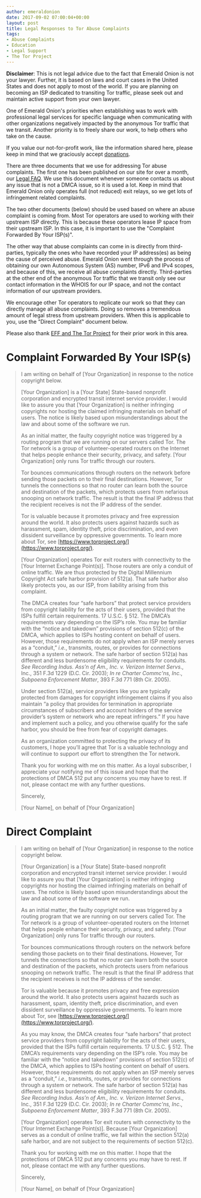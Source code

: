 ```yaml
---
author: emeraldonion
date: 2017-09-02 07:00:04+00:00
layout: post
title: Legal Responses to Tor Abuse Complaints
tags:
- Abuse Complaints
- Education
- Legal Support
- The Tor Project
---
```


**Disclaimer**: This is not legal advice due to the fact that Emerald Onion is not your lawyer. Further, it is based on laws and court cases in the United States and does not apply to most of the world. If you are planning on becoming an ISP dedicated to transiting Tor traffic, please seek out and maintain active support from your own lawyer.

One of Emerald Onion's priorities when establishing was to work with professional legal services for specific language when communicating with other organizations negatively impacted by the anonymous Tor traffic that we transit. Another priority is to freely share our work, to help others who take on the cause.

If you value our not-for-profit work, like the information shared here, please keep in mind that we graciously accept [donations](https://emeraldonion.org/donate/).

There are three documents that we use for addressing Tor abuse complaints. The first one has been published on our site for over a month, our [Legal FAQ](https://emeraldonion.org/faq/). We use this document whenever someone contacts us about any issue that is not a DMCA issue, so it is used a lot. Keep in mind that Emerald Onion only operates full (not reduced) exit relays, so we get lots of infringement related complaints.

The two other documents (below) should be used based on where an abuse complaint is coming from. Most Tor operators are used to working with their upstream ISP directly. This is because these operators lease IP space from their upstream ISP. In this case, it is important to use the "Complaint Forwarded By Your ISP(s)".

The other way that abuse complaints can come in is directly from third-parties, typically the ones who have recorded your IP address(es) as being the cause of perceived abuse. Emerald Onion went through the process of obtaining our own Autonomous System (AS) number, IPv6 and IPv4 scopes, and because of this, we receive all abuse complaints directly. Third-parties at the other end of the anonymous Tor traffic that we transit only see our contact information in the WHOIS for our IP space, and not the contact information of our upstream providers.

We encourage other Tor operators to replicate our work so that they can directly manage all abuse complaints. Doing so removes a tremendous amount of legal stress from upstream providers. When this is applicable to you, use the "Direct Complaint" document below.

Please also thank [EFF and The Tor Project](https://www.torproject.org/eff/tor-dmca-response.html.en) for their prior work in this area.


# Complaint Forwarded By Your ISP(s)




<blockquote>I am writing on behalf of [Your Organization] in response to the notice copyright below.

[Your Organization] is a [Your State] State-based nonprofit corporation and encrypted transit internet service provider. I would like to assure you that [Your Organization] is neither infringing copyrights nor hosting the claimed infringing materials on behalf of users. The notice is likely based upon misunderstandings about the law and about some of the software we run.

As an initial matter, the faulty copyright notice was triggered by a routing program that we are running on our servers called Tor. The Tor network is a group of volunteer-operated routers on the Internet that helps people enhance their security, privacy, and safety. [Your Organization] only runs Tor traffic through our routers.

Tor bounces communications through routers on the network before sending those packets on to their final destinations. However, Tor tunnels the connections so that no router can learn both the source and destination of the packets, which protects users from nefarious snooping on network traffic. The result is that the final IP address that the recipient receives is not the IP address of the sender.

Tor is valuable because it promotes privacy and free expression around the world. It also protects users against hazards such as harassment, spam, identity theft, price discrimination, and even dissident surveillance by oppressive governments. To learn more about Tor, see [https://www.torproject.org/](https://www.torproject.org/).

[Your Organization] operates Tor exit routers with connectivity to the [Your Internet Exchange Point(s)]. Those routers are only a conduit of online traffic. We are thus protected by the Digital Millennium Copyright Act safe harbor provision of 512(a). That safe harbor also likely protects you, as our ISP, from liability arising from this complaint.

The DMCA creates four “safe harbors” that protect service providers from copyright liability for the acts of their users, provided that the ISPs fulfill certain requirements. 17 U.S.C. § 512. The DMCA’s requirements vary depending on the ISP’s role. You may be familiar with the “notice and takedown” provisions of section 512(c) of the DMCA, which applies to ISPs hosting content on behalf of users. However, those requirements do not apply when an ISP merely serves as a “conduit,” _i.e._, transmits, routes, or provides for connections through a system or network. The safe harbor of section 512(a) has different and less burdensome eligibility requirements for conduits. _See_ _Recording Indus. Ass’n of Am., Inc. v. Verizon Internet Servs_., Inc., 351 F.3d 1229 (D.C. Cir. 2003); _In re Charter Commc'ns, Inc_., _Subpoena Enforcement Matter_, 393 F.3d 771 (8th Cir. 2005).

Under section 512(a), service providers like you are typically protected from damages for copyright infringement claims if you also maintain “a policy that provides for termination in appropriate circumstances of subscribers and account holders of the service provider’s system or network who are repeat infringers.” If you have and implement such a policy, and you otherwise qualify for the safe harbor, you should be free from fear of copyright damages.

As an organization committed to protecting the privacy of its customers, I hope you’ll agree that Tor is a valuable technology and will continue to support our effort to strengthen the Tor network.

Thank you for working with me on this matter. As a loyal subscriber, I appreciate your notifying me of this issue and hope that the protections of DMCA 512 put any concerns you may have to rest. If not, please contact me with any further questions.

Sincerely,

[Your Name], on behalf of [Your Organization]</blockquote>





# Direct Complaint




<blockquote>I am writing on behalf of [Your Organization] in response to the notice copyright below.

[Your Organization] is a [Your State] State-based nonprofit corporation and encrypted transit internet service provider. I would like to assure you that [Your Organization] is neither infringing copyrights nor hosting the claimed infringing materials on behalf of users. The notice is likely based upon misunderstandings about the law and about some of the software we run.

As an initial matter, the faulty copyright notice was triggered by a routing program that we are running on our servers called Tor. The Tor network is a group of volunteer-operated routers on the Internet that helps people enhance their security, privacy, and safety. [Your Organization] only runs Tor traffic through our routers.

Tor bounces communications through routers on the network before sending those packets on to their final destinations. However, Tor tunnels the connections so that no router can learn both the source and destination of the packets, which protects users from nefarious snooping on network traffic. The result is that the final IP address that the recipient receives is not the IP address of the sender.

Tor is valuable because it promotes privacy and free expression around the world. It also protects users against hazards such as harassment, spam, identity theft, price discrimination, and even dissident surveillance by oppressive governments. To learn more about Tor, see [https://www.torproject.org/](https://www.torproject.org/).

As you may know, the DMCA creates four “safe harbors” that protect service providers from copyright liability for the acts of their users, provided that the ISPs fulfill certain requirements. 17 U.S.C. § 512. The DMCA’s requirements vary depending on the ISP’s role. You may be familiar with the “notice and takedown” provisions of section 512(c) of the DMCA, which applies to ISPs hosting content on behalf of users. However, those requirements do not apply when an ISP merely serves as a “conduit,” _i.e._, transmits, routes, or provides for connections through a system or network. The safe harbor of section 512(a) has different and less burdensome eligibility requirements for conduits. _See_ _Recording Indus. Ass’n of Am., Inc. v. Verizon Internet Servs_., Inc., 351 F.3d 1229 (D.C. Cir. 2003); _In re Charter Commc'ns, Inc_., _Subpoena Enforcement Matter_, 393 F.3d 771 (8th Cir. 2005).

[Your Organization] operates Tor exit routers with connectivity to the [Your Internet Exchange Point(s)]. Because [Your Organization] serves as a conduit of online traffic, we fall within the section 512(a) safe harbor, and are not subject to the requirements of section 512(c).

Thank you for working with me on this matter. I hope that the protections of DMCA 512 put any concerns you may have to rest. If not, please contact me with any further questions.

Sincerely,

[Your Name], on behalf of [Your Organization]</blockquote>



